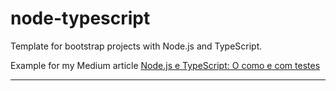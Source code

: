 # node-typescript

Template for bootstrap projects with Node.js and TypeScript.

Example for my Medium article [Node.js e TypeScript: O como e com testes](https://medium.com/@oieduardorabelo/node-js-e-typescript-o-como-e-com-testes-7affce2c02a8)

---
